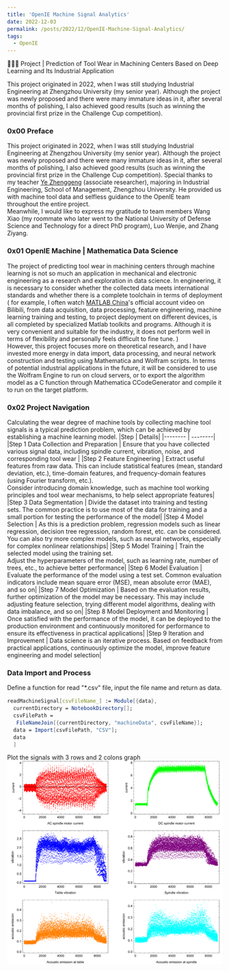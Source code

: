 ```yaml
---
title: 'OpenIE Machine Signal Analytics'
date: 2022-12-03
permalink: /posts/2022/12/OpenIE-Machine-Signal-Analytics/
tags:
  - OpenIE
---
```


🚀🚀🚀 Project | Prediction of Tool Wear in Machining Centers Based on Deep Learning and Its Industrial Application

This project originated in 2022, when I was still studying Industrial Engineering at Zhengzhou University (my senior year). Although the project was newly proposed and there were many immature ideas in it, after several months of polishing, I also achieved good results (such as winning the provincial first prize in the Challenge Cup competition).

###  0x00 Preface
This project originated in 2022, when I was still studying Industrial Engineering at Zhengzhou University (my senior year). Although the project was newly proposed and there were many immature ideas in it, after several months of polishing, I also achieved good results (such as winning the provincial first prize in the Challenge Cup competition). Special thanks to my teacher [Ye Zhenggeng](http://www5.zzu.edu.cn/glgc/info/1134/9317.htm) (associate researcher), majoring in Industrial Engineering, School of Management, Zhengzhou University. He provided us with machine tool data and selfless guidance to the OpenIE team throughout the entire project.<br />
Meanwhile, I would like to express my gratitude to team members Wang Xiao (my roommate who later went to the National University of Defense Science and Technology for a direct PhD program), Luo Wenjie, and Zhang Ziyang. <br />
### 0x01 OpenIE Machine | Mathematica Data Science
The project of predicting tool wear in machining centers through machine learning is not so much an application in mechanical and electronic engineering as a research and exploration in data science. In engineering, it is necessary to consider whether the collected data meets international standards and whether there is a complete toolchain in terms of deployment ( for example, I often watch [MATLAB China](https://space.bilibili.com/1768836923?spm_id_from=333.337.0.0)'s official account video on Bilibili, from data acquisition, data processing, feature engineering, machine learning training and testing, to project deployment on different devices, is all completed by specialized Matlab toolkits and programs. Although it is very convenient and suitable for the industry, it does not perform well in terms of flexibility and personally feels difficult to fine tune. )<br />
However, this project focuses more on theoretical research, and I have invested more energy in data import, data processing, and neural network construction and testing using Mathematica and Wolfram scripts. In terms of potential industrial applications in the future, it will be considered to use the Wolfram Engine to run on cloud servers, or to export the algorithm model as a C function through Mathematica CCodeGenerator and compile it to run on the target platform.
### 0x02 Project Navigation
Calculating the wear degree of machine tools by collecting machine tool signals is a typical prediction problem, which can be achieved by establishing a machine learning model.
|Step | Details|
|-------- | --------|
|Step 1 Data Collection and Preparation | Ensure that you have collected various signal data, including spindle current, vibration, noise, and corresponding tool wear |
|Step 2 Feature Engineering | Extract useful features from raw data. This can include statistical features (mean, standard deviation, etc.), time-domain features, and frequency-domain features (using Fourier transform, etc.). <br />Consider introducing domain knowledge, such as machine tool working principles and tool wear mechanisms, to help select appropriate features|
|Step 3 Data Segmentation | Divide the dataset into training and testing sets. The common practice is to use most of the data for training and a small portion for testing the performance of the model|
|Step 4 Model Selection | As this is a prediction problem, regression models such as linear regression, decision tree regression, random forest, etc. can be considered. <br /> You can also try more complex models, such as neural networks, especially for complex nonlinear relationships|
|Step 5 Model Training | Train the selected model using the training set. <br />Adjust the hyperparameters of the model, such as learning rate, number of trees, etc., to achieve better performance|
|Step 6 Model Evaluation | Evaluate the performance of the model using a test set. Common evaluation indicators include mean square error (MSE), mean absolute error (MAE), and so on|
|Step 7 Model Optimization | Based on the evaluation results, further optimization of the model may be necessary. This may include adjusting feature selection, trying different model algorithms, dealing with data imbalance, and so on|
|Step 8 Model Deployment and Monitoring | Once satisfied with the performance of the model, it can be deployed to the production environment and continuously monitored for performance to ensure its effectiveness in practical applications|
|Step 9 Iteration and Improvement | Data science is an iterative process. Based on feedback from practical applications, continuously optimize the model, improve feature engineering and model selection|

### Data Import and Process
Define a function for read "*.csv" file, input the file name and return as data.
```mathematica
readMachineSignal[csvFileName_] := Module[{data},
  currentDirectory = NotebookDirectory[];
  csvFilePath = 
   FileNameJoin[{currentDirectory, "machineData", csvFileName}];
  data = Import[csvFilePath, "CSV"];
  data
  ]
```
Plot the signals with 3 rows and 2 colons graph
![](/images/blog-20221203-SignalPlot.png)
